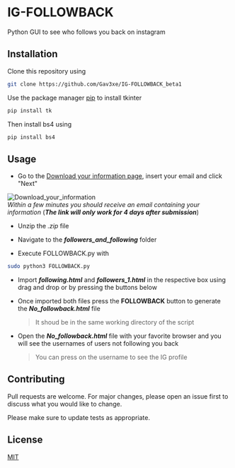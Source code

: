 # IG-FOLLOWBACK
Python GUI to see who follows you back on instagram

## Installation

Clone this repository using

```bash
git clone https://github.com/Gav3xe/IG-FOLLOWBACK_beta1
```

Use the package manager [pip](https://pip.pypa.io/en/stable/) to install tkinter

```bash
pip install tk
```
Then install bs4 using

```bash
pip install bs4
```

## Usage
- Go to the [Download your information page](https://www.instagram.com/download/request/), insert your email and click "Next"

![Download_your_information](https://raw.githubusercontent.com/Gav3xe/IG-FOLLOWBACK/eb402baba738b4ab2f5def4e6d6bfa836fbaa62c/imgs/Download_your_information.png)   
_Within a few minutes you should receive an email containing your information_ (**_The link will only work for 4 days after submission_**)

- Unzip the _.zip_ file

- Navigate to the **_followers_and_following_** folder

- Execute FOLLOWBACK.py with

```bash
sudo python3 FOLLOWBACK.py
```

- Import **_following.html_** and **_followers_1.html_** in the respective box using drag and drop or by pressing the buttons below

- Once imported both files press the **FOLLOWBACK** button to generate the _**No_followback.html**_ file

  > It shoud be in the same working directory of the script
  
- Open the _**No_followback.html**_ file with your favorite browser and you will see the usernames of users not following you back 
  > You can press on the username to see the IG profile

## Contributing

Pull requests are welcome. For major changes, please open an issue first
to discuss what you would like to change.

Please make sure to update tests as appropriate.

## License

[MIT](https://choosealicense.com/licenses/mit/)
